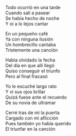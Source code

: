 Todo ocurrió en una tarde  
Cuando salí a pasear  
Se había hecho de noche  
Y oí a lo lejos cantar  

En un pequeño café  
Ya con ninguna ilusión  
Un hombrecillo cantaba  
Tristemente una canción  

Había olvidado la fecha  
Del día en que allí llegó  
Quiso conseguir el triunfo  
Pero al final fracasó  

Yo le escuché largo rato  
Y vi sus ojos brillar  
Quizá fuese ante el recuerdo  
De su novia de ultramar  

Cerré tras de mi la puerta  
Cargado con mi aflicción  
Pues también yo había querido  
El triunfar en la canción  